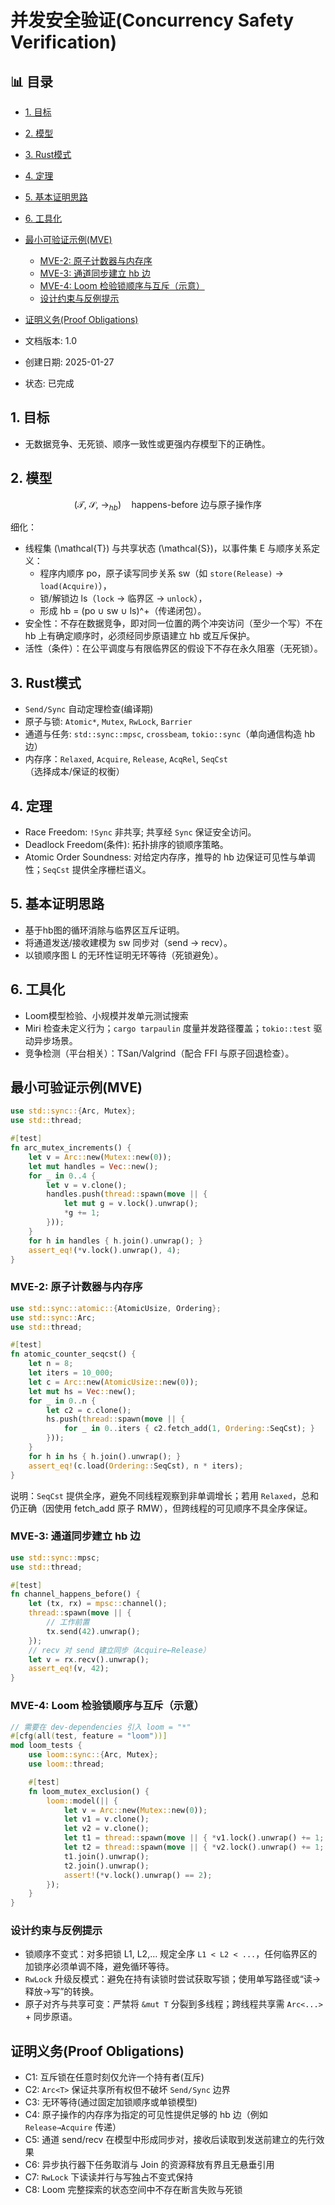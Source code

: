 ﻿# 并发安全验证(Concurrency Safety Verification)


## 📊 目录

- [1. 目标](#1-目标)
- [2. 模型](#2-模型)
- [3. Rust模式](#3-rust模式)
- [4. 定理](#4-定理)
- [5. 基本证明思路](#5-基本证明思路)
- [6. 工具化](#6-工具化)
- [最小可验证示例(MVE)](#最小可验证示例mve)
  - [MVE-2: 原子计数器与内存序](#mve-2-原子计数器与内存序)
  - [MVE-3: 通道同步建立 hb 边](#mve-3-通道同步建立-hb-边)
  - [MVE-4: Loom 检验锁顺序与互斥（示意）](#mve-4-loom-检验锁顺序与互斥示意)
  - [设计约束与反例提示](#设计约束与反例提示)
- [证明义务(Proof Obligations)](#证明义务proof-obligations)


- 文档版本: 1.0  
- 创建日期: 2025-01-27  
- 状态: 已完成

## 1. 目标

- 无数据竞争、无死锁、顺序一致性或更强内存模型下的正确性。

## 2. 模型

```math
(\mathcal{T},\ \mathcal{S},\ \rightarrow_{hb}) \quad \text{happens-before 边与原子操作序}
```

细化：

- 线程集 \(\mathcal{T}\) 与共享状态 \(\mathcal{S}\)，以事件集 E 与顺序关系定义：
  - 程序内顺序 po，原子读写同步关系 sw（如 `store(Release)` → `load(Acquire)`），
  - 锁/解锁边 ls（`lock` → 临界区 → `unlock`），
  - 形成 hb = (po ∪ sw ∪ ls)^+（传递闭包）。
- 安全性：不存在数据竞争，即对同一位置的两个冲突访问（至少一个写）不在 hb 上有确定顺序时，必须经同步原语建立 hb 或互斥保护。
- 活性（条件）：在公平调度与有限临界区的假设下不存在永久阻塞（无死锁）。

## 3. Rust模式

- `Send/Sync` 自动定理检查(编译期)
- 原子与锁: `Atomic*`, `Mutex`, `RwLock`, `Barrier`
- 通道与任务: `std::sync::mpsc`, `crossbeam`, `tokio::sync`（单向通信构造 hb 边）
- 内存序：`Relaxed`, `Acquire`, `Release`, `AcqRel`, `SeqCst`（选择成本/保证的权衡）

## 4. 定理

- Race Freedom: `!Sync` 非共享; 共享经 `Sync` 保证安全访问。
- Deadlock Freedom(条件): 拓扑排序的锁顺序策略。
- Atomic Order Soundness: 对给定内存序，推导的 hb 边保证可见性与单调性；`SeqCst` 提供全序栅栏语义。

## 5. 基本证明思路

- 基于hb图的循环消除与临界区互斥证明。
- 将通道发送/接收建模为 sw 同步对（send → recv）。
- 以锁顺序图 L 的无环性证明无环等待（死锁避免）。

## 6. 工具化

- Loom模型检验、小规模并发单元测试搜索
- Miri 检查未定义行为；`cargo tarpaulin` 度量并发路径覆盖；`tokio::test` 驱动异步场景。
- 竞争检测（平台相关）：TSan/Valgrind（配合 FFI 与原子回退检查）。

## 最小可验证示例(MVE)

```rust
use std::sync::{Arc, Mutex};
use std::thread;

#[test]
fn arc_mutex_increments() {
    let v = Arc::new(Mutex::new(0));
    let mut handles = Vec::new();
    for _ in 0..4 {
        let v = v.clone();
        handles.push(thread::spawn(move || {
            let mut g = v.lock().unwrap();
            *g += 1;
        }));
    }
    for h in handles { h.join().unwrap(); }
    assert_eq!(*v.lock().unwrap(), 4);
}
```

### MVE-2: 原子计数器与内存序

```rust
use std::sync::atomic::{AtomicUsize, Ordering};
use std::sync::Arc;
use std::thread;

#[test]
fn atomic_counter_seqcst() {
    let n = 8;
    let iters = 10_000;
    let c = Arc::new(AtomicUsize::new(0));
    let mut hs = Vec::new();
    for _ in 0..n {
        let c2 = c.clone();
        hs.push(thread::spawn(move || {
            for _ in 0..iters { c2.fetch_add(1, Ordering::SeqCst); }
        }));
    }
    for h in hs { h.join().unwrap(); }
    assert_eq!(c.load(Ordering::SeqCst), n * iters);
}
```

说明：`SeqCst` 提供全序，避免不同线程观察到非单调增长；若用 `Relaxed`，总和仍正确（因使用 fetch_add 原子 RMW），但跨线程的可见顺序不具全序保证。

### MVE-3: 通道同步建立 hb 边

```rust
use std::sync::mpsc;
use std::thread;

#[test]
fn channel_happens_before() {
    let (tx, rx) = mpsc::channel();
    thread::spawn(move || {
        // 工作前置
        tx.send(42).unwrap();
    });
    // recv 对 send 建立同步（Acquire←Release）
    let v = rx.recv().unwrap();
    assert_eq!(v, 42);
}
```

### MVE-4: Loom 检验锁顺序与互斥（示意）

```rust
// 需要在 dev-dependencies 引入 loom = "*"
#[cfg(all(test, feature = "loom"))]
mod loom_tests {
    use loom::sync::{Arc, Mutex};
    use loom::thread;

    #[test]
    fn loom_mutex_exclusion() {
        loom::model(|| {
            let v = Arc::new(Mutex::new(0));
            let v1 = v.clone();
            let v2 = v.clone();
            let t1 = thread::spawn(move || { *v1.lock().unwrap() += 1; });
            let t2 = thread::spawn(move || { *v2.lock().unwrap() += 1; });
            t1.join().unwrap();
            t2.join().unwrap();
            assert!(*v.lock().unwrap() == 2);
        });
    }
}
```

### 设计约束与反例提示

- 锁顺序不变式：对多把锁 L1, L2,… 规定全序 `L1 < L2 < ...`，任何临界区的加锁序必须单调不降，避免循环等待。
- `RwLock` 升级反模式：避免在持有读锁时尝试获取写锁；使用单写路径或“读→释放→写”的转换。
- 原子对齐与共享可变：严禁将 `&mut T` 分裂到多线程；跨线程共享需 `Arc<...>` + 同步原语。

## 证明义务(Proof Obligations)

- C1: 互斥锁在任意时刻仅允许一个持有者(互斥)
- C2: `Arc<T>` 保证共享所有权但不破坏 `Send/Sync` 边界
- C3: 无环等待(通过固定加锁顺序或单锁模型)
- C4: 原子操作的内存序为指定的可见性提供足够的 hb 边（例如 `Release→Acquire` 传递）
- C5: 通道 send/recv 在模型中形成同步对，接收后读取到发送前建立的先行效果
- C6: 异步执行器下任务取消与 Join 的资源释放有界且无悬垂引用
- C7: `RwLock` 下读读并行与写独占不变式保持
- C8: Loom 完整探索的状态空间中不存在断言失败与死锁
